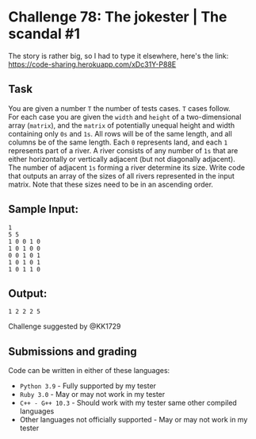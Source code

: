# Challenge 78: The jokester | The scandal #1

The story is rather big, so I had to type it elsewhere, here's the link:
https://code-sharing.herokuapp.com/xDc31Y-P88E

## Task

You are given a number `T` the number of tests cases. `T` cases follow.  
For each case you are given the `width` and `height` of a two-dimensional array (`matrix`), and the `matrix` of potentially unequal height and width containing only `0s` and `1s`. All rows will be of the same length, and all columns be of the same length. Each `0` represents land, and each `1` represents part of a river. A river consists of any number of `1s` that are either horizontally or vertically adjacent (but not diagonally adjacent).  
The number of adjacent `1s` forming a river determine its size. Write code that outputs an array of the sizes of all rivers represented in the input matrix. Note that these sizes need to be in an ascending order.

## Sample Input:
```
1
5 5
1 0 0 1 0
1 0 1 0 0
0 0 1 0 1
1 0 1 0 1
1 0 1 1 0
```

## Output:
```
1 2 2 2 5
```

Challenge suggested by @KK1729

## Submissions and grading

Code can be written in either of these languages:

- `Python 3.9` - Fully supported by my tester
- `Ruby 3.0` - May or may not work in my tester
- `C++ - G++ 10.3` - Should work with my tester same other compiled languages
- Other languages not officially supported - May or may not work in my tester
